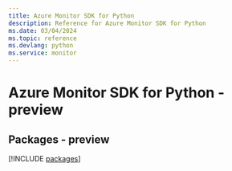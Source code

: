 ```yaml
---
title: Azure Monitor SDK for Python
description: Reference for Azure Monitor SDK for Python
ms.date: 03/04/2024
ms.topic: reference
ms.devlang: python
ms.service: monitor
---
```

# Azure Monitor SDK for Python - preview
## Packages - preview
[!INCLUDE [packages](monitor-index.md)]
